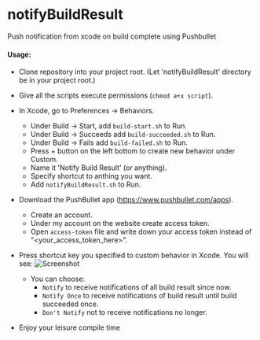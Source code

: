 # notifyBuildResult
Push notification from xcode on build complete using Pushbullet

#### Usage:

* Clone repository into your project root. (Let 'notifyBuildResult' directory be in your project root.)
* Give all the scripts execute permissions (`chmod a+x script`).
* In Xcode, go to Preferences -> Behaviors. 
  * Under Build -> Start, add `build-start.sh` to Run.
  * Under Build -> Succeeds add `build-succeeded.sh` to Run.
  * Under Build -> Fails add `build-failed.sh` to Run.
  * Press + button on the left bottom to create new behavior under Custom.
  * Name it 'Notify Build Result' (or anything).
  * Specify shortcut to anthing you want.
  * Add `notifyBuildResult.sh` to Run.
    
* Download the PushBullet app (https://www.pushbullet.com/apps).
  * Create an account.
  * Under my account on the website create access token.
  * Open `access-token` file and write down your access token instead of "<your_access_token_here>".

* Press shortcut key you specified to custom behavior in Xcode. You will see:
  ![Screenshot](https://raw.github.com/knine79/notifyBuildResult/master/notifyBuildResult.png)
  * You can choose:
    * `Notify` to receive notifications of all build result since now.
    * `Notify Once` to receive notifications of build result until build succeeded once.
    * `Don't Notify` not to receive notifications no longer.
  
* Enjoy your leisure compile time
